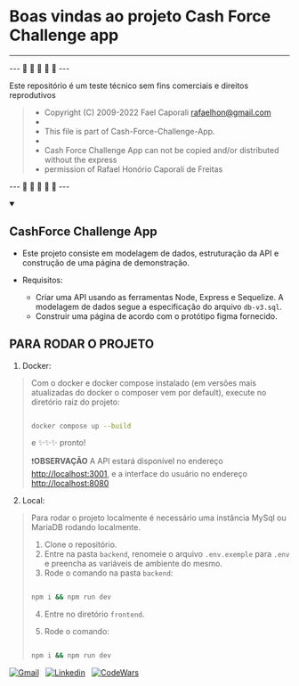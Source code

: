 # Boas vindas ao projeto Cash Force Challenge app

---
--- :money_mouth_face: :money_with_wings: :money_with_wings: :money_with_wings: :money_mouth_face: ---

Este repositório é um teste técnico sem fins comerciais e direitos reprodutivos

> * Copyright (C) 2009-2022 Fael Caporali rafaelhon@gmail.com
> *
> * This file is part of Cash-Force-Challenge-App.
> *
> * Cash Force Challenge App can not be copied and/or distributed without the express
> * permission of Rafael Honório Caporali de Freitas

--- :money_mouth_face: :money_with_wings: :money_with_wings: :money_with_wings: :money_mouth_face: ---

<details open>

<summary>

## CashForce Challenge App

</summary>

* Este projeto consiste em modelagem de dados, estruturação da API  e construção de uma página de demonstração.

* Requisitos:

  * Criar uma API usando as ferramentas Node, Express e Sequelize. A modelagem de dados segue a especificação do arquivo `db-v3.sql`.
  * Construir uma página de acordo com o protótipo figma fornecido.

## PARA RODAR O PROJETO

1. Docker:

> Com o docker e docker compose instalado (em versões mais atualizadas do docker o composer vem por default), execute no diretório raiz do projeto:
>
> ```bash
>
> docker compose up --build
>
> ```
>
> e ✨✨✨ pronto!
>
> ❗**OBSERVAÇÃO** A API estará disponível no endereço <http://localhost:3001>, e a interface do usuário no endereço <http://localhost:8080>

2. Local:

> Para rodar o projeto localmente é necessário uma instância MySql ou MariaDB rodando localmente.
>
> 1. Clone o repositório.
> 2. Entre na pasta `backend`, renomeie o arquivo `.env.exemple` para `.env` e preencha as variáveis de ambiente do mesmo.
> 3. Rode o comando na pasta `backend`:
>
> ```bash
>
> npm i && npm run dev
>
> ```
>
> 4. Entre no diretório `frontend`.
>
> 5. Rode o comando:
>
> ```bash
>
> npm i && npm run dev
>
> ```
>
</details>

[![Gmail](https://img.shields.io/badge/Gmail-D14836?style=for-the-badge&logo=gmail&logoColor=white)](mailto:rafelhon@gmail.com) &nbsp;
[![Linkedin](https://img.shields.io/badge/LinkedIn-0077B5?style=for-the-badge&logo=linkedin&logoColor=white)](https://www.linkedin.com/in/faelcaporali/) &nbsp;
[![CodeWars](https://img.shields.io/badge/Codewars-B1361E?style=for-the-badge&logo=Codewars&logoColor=white)](https://www.codewars.com/users/MudSailor) &nbsp;
